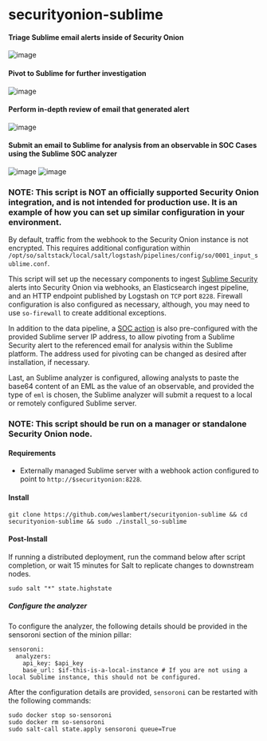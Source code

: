 # securityonion-sublime

#### Triage Sublime email alerts inside of Security Onion
![image](https://user-images.githubusercontent.com/16829864/222842071-4f277c26-2ad7-4344-a9e8-a948c65910fa.png)

#### Pivot to Sublime for further investigation
![image](https://user-images.githubusercontent.com/16829864/223286167-e61dcad7-76da-48d7-8847-9eb32a8a9623.png)

#### Perform in-depth review of email that generated alert 
![image](https://user-images.githubusercontent.com/16829864/223286188-18a978c4-7571-40dd-91bd-0a2b6a47eeb7.png)

#### Submit an email to Sublime for analysis from an observable in SOC Cases using the Sublime SOC analyzer
![image](https://user-images.githubusercontent.com/16829864/224206024-b752b039-028a-4df8-bbb2-86817ea4ec14.png)
![image](https://user-images.githubusercontent.com/16829864/224206048-5f65bbd7-9e0b-457e-a5ab-75d4ae389057.png)



### NOTE: This script is NOT an officially supported Security Onion integration, and is not intended for production use. It is an example of how you can set up similar configuration in your environment. 

By default, traffic from the webhook to the Security Onion instance is not encrypted. This requires additional configuration within `/opt/so/saltstack/local/salt/logstash/pipelines/config/so/0001_input_sublime.conf`.

This script will set up the necessary components to ingest [Sublime Security](https://sublime.security/) alerts into Security Onion via webhooks, an Elasticsearch ingest pipeline, and an HTTP endpoint published by Logstash on `TCP` port `8228`. Firewall configuration is also configured as necessary, although, you may need to use `so-firewall` to create additional exceptions.

In addition to the data pipeline, a [SOC action](https://docs.securityonion.net/en/2.3/soc-customization.html#action-menu) is also pre-configured with the provided Sublime server IP address, to allow pivoting from a Sublime Security alert to the referenced email for analysis within the Sublime platform. The address used for pivoting can be changed as desired after installation, if necessary.

Last, an Sublime analyzer is configured, allowing analysts to paste the base64 content of an EML as the value of an observable, and provided the type of `eml` is chosen, the Sublime analyzer will submit a request to a local or remotely configured Sublime server.

### NOTE: This script should be run on a manager or standalone Security Onion node.

#### Requirements
 - Externally managed Sublime server with a webhook action configured to point to `http://$securityonion:8228`.

#### Install

`git clone https://github.com/weslambert/securityonion-sublime && cd securityonion-sublime && sudo ./install_so-sublime`

#### Post-Install
If running a distributed deployment, run the command below after script completion, or wait 15 minutes for Salt to replicate changes to downstream nodes.

`sudo salt "*" state.highstate`

##### Configure the analyzer
To configure the analyzer, the following details should be provided in the sensoroni section of the minion pillar:

```
sensoroni:
  analyzers:
    api_key: $api_key
    base_url: $if-this-is-a-local-instance # If you are not using a local Sublime instance, this should not be configured. 
```

After the configuration details are provided, `sensoroni` can be restarted with the following commands:

```
sudo docker stop so-sensoroni
sudo docker rm so-sensoroni
sudo salt-call state.apply sensoroni queue=True
```


